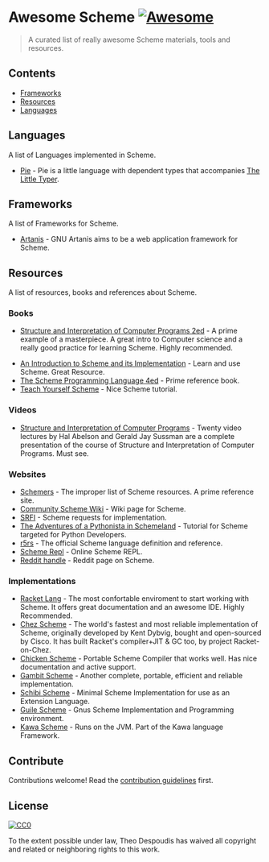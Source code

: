 # Awesome Scheme [![Awesome](https://cdn.rawgit.com/sindresorhus/awesome/d7305f38d29fed78fa85652e3a63e154dd8e8829/media/badge.svg)](https://github.com/sindresorhus/awesome)

> A curated list of really awesome Scheme materials, tools and resources.


## Contents
- [Frameworks](#frameworks)
- [Resources](#resources)
- [Languages](#languages)

## Languages
A list of Languages implemented in Scheme.

- [Pie](https://docs.racket-lang.org/pie/index.html) - Pie is a little language with dependent types that accompanies [The Little Typer](http://thelittletyper.com/).

## Frameworks
A list of Frameworks for Scheme.

- [Artanis](https://gitlab.com/NalaGinrut/artanis) - GNU Artanis aims to be a web application framework for Scheme.

## Resources

A list of resources, books and references about Scheme.

### Books

- [Structure and Interpretation of Computer Programs 2ed](https://mitpress.mit.edu/sites/default/files/6515.pdf) - A prime example of a masterpiece. A great intro to Computer science and a really good practice for learning Scheme. Highly recommended.
<!-- trick for github not render --><!-- - [An Introduction to Scheme and its Implementation] - ftp://ftp.cs.utexas.edu/pub/garbage/cs345/schintro-v14/schintro_toc.html - Learn and use Scheme. Great Resource. -->
- [An Introduction to Scheme and its Implementation](https://link.zhihu.com/?target=ftp://ftp.cs.utexas.edu/pub/garbage/cs345/schintro-v14/schintro_toc.html) - Learn and use Scheme. Great Resource.
- [The Scheme Programming Language 4ed](http://www.scheme.com/tspl4/) - Prime reference book.
- [Teach Yourself Scheme](http://ds26gte.github.io/tyscheme/index.html) - Nice Scheme tutorial.

### Videos

- [Structure and Interpretation of Computer Programs](https://ocw.mit.edu/courses/electrical-engineering-and-computer-science/6-001-structure-and-interpretation-of-computer-programs-spring-2005/video-lectures/) - Twenty video lectures by Hal Abelson and Gerald Jay Sussman are a complete presentation of the course of Structure and Interpretation of Computer Programs. Must see.

### Websites
- [Schemers](http://www.schemers.org/) - The improper list of Scheme resources. A prime reference site.
- [Community Scheme Wiki](http://community.schemewiki.org/?) - Wiki page for Scheme.
- [SRFI](https://srfi.schemers.org/) - Scheme requests for implementation.
- [The Adventures of a Pythonista in Schemeland](http://www.artima.com/weblogs/viewpost.jsp?thread=251474) - Tutorial for Scheme targeted for Python Developers.
- [r5rs](http://groups.csail.mit.edu/mac/ftpdir/scheme-reports/r5rs-html/r5rs_toc.html) - The official Scheme language definition and reference.
- [Scheme Repl](https://repl.it/languages/scheme) - Online Scheme REPL.
- [Reddit handle](https://www.reddit.com/r/scheme/) - Reddit page on Scheme.

### Implementations
- [Racket Lang](https://racket-lang.org/) - The most confortable enviroment to start working with Scheme. It offers great documentation and an awesome IDE. Highly Recommended.
- [Chez Scheme](https://www.scheme.com/) - The world's fastest and most reliable implementation of Scheme, originally developed by Kent Dybvig, bought and open-sourced by Cisco. It has built Racket's compiler+JIT & GC too, by project Racket-on-Chez.
- [Chicken Scheme](https://www.call-cc.org/) - Portable Scheme Compiler that works well. Has nice documentation and active support.
- [Gambit Scheme](http://gambitscheme.org/wiki/index.php/Main_Page) - Another complete, portable, efficient and reliable implementation.
- [Schibi Scheme](http://synthcode.com/wiki/chibi-scheme) - Minimal Scheme Implementation for use as an Extension Language.
- [Guile Scheme](https://www.gnu.org/software/guile/) - Gnus Scheme Implementation and Programming environment.
- [Kawa Scheme](https://www.gnu.org/software/kawa/index.html) - Runs on the JVM. Part of the Kawa language Framework.

## Contribute

Contributions welcome! Read the [contribution guidelines](contributing.md) first.


## License

[![CC0](http://mirrors.creativecommons.org/presskit/buttons/88x31/svg/cc-zero.svg)](http://creativecommons.org/publicdomain/zero/1.0)

To the extent possible under law, Theo Despoudis has waived all copyright and
related or neighboring rights to this work.
